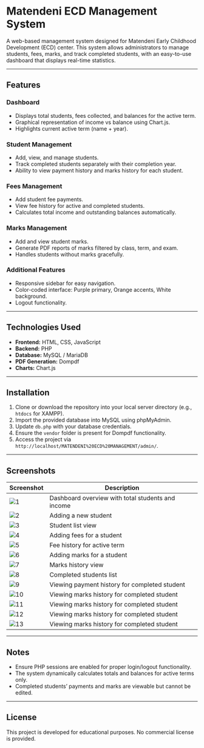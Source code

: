 # Matendeni ECD Management System

A web-based management system designed for Matendeni Early Childhood Development (ECD) center. This system allows administrators to manage students, fees, marks, and track completed students, with an easy-to-use dashboard that displays real-time statistics.

---

## Features

### Dashboard
- Displays total students, fees collected, and balances for the active term.
- Graphical representation of income vs balance using Chart.js.
- Highlights current active term (name + year).

### Student Management
- Add, view, and manage students.
- Track completed students separately with their completion year.
- Ability to view payment history and marks history for each student.

### Fees Management
- Add student fee payments.
- View fee history for active and completed students.
- Calculates total income and outstanding balances automatically.

### Marks Management
- Add and view student marks.
- Generate PDF reports of marks filtered by class, term, and exam.
- Handles students without marks gracefully.

### Additional Features
- Responsive sidebar for easy navigation.
- Color-coded interface: Purple primary, Orange accents, White background.
- Logout functionality.

---

## Technologies Used
- **Frontend:** HTML, CSS, JavaScript
- **Backend:** PHP
- **Database:** MySQL / MariaDB
- **PDF Generation:** Dompdf
- **Charts:** Chart.js

---

## Installation
1. Clone or download the repository into your local server directory (e.g., `htdocs` for XAMPP).
2. Import the provided database into MySQL using phpMyAdmin.
3. Update `db.php` with your database credentials.
4. Ensure the `vendor` folder is present for Dompdf functionality.
5. Access the project via `http://localhost/MATENDENI%20ECD%20MANAGEMENT/admin/`.

---

## Screenshots

| Screenshot | Description |
|------------|-------------|
| ![1](screenshots/1.jpg) | Dashboard overview with total students and income |
| ![2](screenshots/2.png) | Adding a new student |
| ![3](screenshots/3.png) | Student list view |
| ![4](screenshots/4.png) | Adding fees for a student |
| ![5](screenshots/5.png) | Fee history for active term |
| ![6](screenshots/6.png) | Adding marks for a student |
| ![7](screenshots/7.png) | Marks history view |
| ![8](screenshots/8.png) | Completed students list |
| ![9](screenshots/9.png) | Viewing payment history for completed student |
| ![10](screenshots/10.png) | Viewing marks history for completed student |
| ![11](screenshots/10.png) | Viewing marks history for completed student |
| ![12](screenshots/10.png) | Viewing marks history for completed student |
| ![13](screenshots/10.png) | Viewing marks history for completed student |


---

## Notes
- Ensure PHP sessions are enabled for proper login/logout functionality.
- The system dynamically calculates totals and balances for active terms only.
- Completed students’ payments and marks are viewable but cannot be edited.

---

## License
This project is developed for educational purposes. No commercial license is provided.
